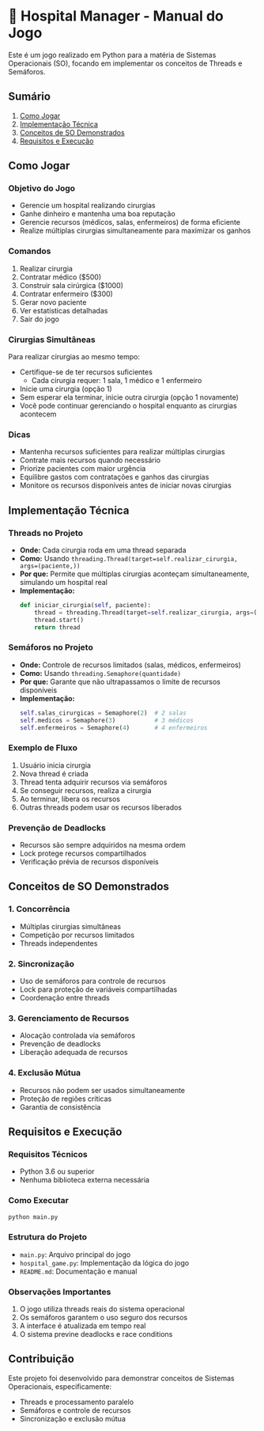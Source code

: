 # 💊 Hospital Manager - Manual do Jogo
Este é um jogo realizado em Python para a matéria de Sistemas Operacionais (SO), focando em implementar os conceitos de Threads e Semáforos.

## Sumário
1. [Como Jogar](#como-jogar)
2. [Implementação Técnica](#implementação-técnica)
3. [Conceitos de SO Demonstrados](#conceitos-de-so-demonstrados)
4. [Requisitos e Execução](#requisitos-e-execução)

## Como Jogar

### Objetivo do Jogo
- Gerencie um hospital realizando cirurgias
- Ganhe dinheiro e mantenha uma boa reputação
- Gerencie recursos (médicos, salas, enfermeiros) de forma eficiente
- Realize múltiplas cirurgias simultaneamente para maximizar os ganhos

### Comandos
1. Realizar cirurgia
2. Contratar médico ($500)
3. Construir sala cirúrgica ($1000)
4. Contratar enfermeiro ($300)
5. Gerar novo paciente
6. Ver estatísticas detalhadas
7. Sair do jogo

### Cirurgias Simultâneas
Para realizar cirurgias ao mesmo tempo:
- Certifique-se de ter recursos suficientes
  * Cada cirurgia requer: 1 sala, 1 médico e 1 enfermeiro
- Inicie uma cirurgia (opção 1)
- Sem esperar ela terminar, inicie outra cirurgia (opção 1 novamente)
- Você pode continuar gerenciando o hospital enquanto as cirurgias acontecem

### Dicas
- Mantenha recursos suficientes para realizar múltiplas cirurgias
- Contrate mais recursos quando necessário
- Priorize pacientes com maior urgência
- Equilibre gastos com contratações e ganhos das cirurgias
- Monitore os recursos disponíveis antes de iniciar novas cirurgias

## Implementação Técnica

### Threads no Projeto
- **Onde:** Cada cirurgia roda em uma thread separada
- **Como:** Usando `threading.Thread(target=self.realizar_cirurgia, args=(paciente,))`
- **Por que:** Permite que múltiplas cirurgias aconteçam simultaneamente, simulando um hospital real
- **Implementação:**
  ```python
  def iniciar_cirurgia(self, paciente):
      thread = threading.Thread(target=self.realizar_cirurgia, args=(paciente,))
      thread.start()
      return thread
  ```

### Semáforos no Projeto
- **Onde:** Controle de recursos limitados (salas, médicos, enfermeiros)
- **Como:** Usando `threading.Semaphore(quantidade)`
- **Por que:** Garante que não ultrapassamos o limite de recursos disponíveis
- **Implementação:**
  ```python
  self.salas_cirurgicas = Semaphore(2)  # 2 salas
  self.medicos = Semaphore(3)           # 3 médicos
  self.enfermeiros = Semaphore(4)       # 4 enfermeiros
  ```

### Exemplo de Fluxo
1. Usuário inicia cirurgia
2. Nova thread é criada
3. Thread tenta adquirir recursos via semáforos
4. Se conseguir recursos, realiza a cirurgia
5. Ao terminar, libera os recursos
6. Outras threads podem usar os recursos liberados

### Prevenção de Deadlocks
- Recursos são sempre adquiridos na mesma ordem
- Lock protege recursos compartilhados
- Verificação prévia de recursos disponíveis

## Conceitos de SO Demonstrados

### 1. Concorrência
- Múltiplas cirurgias simultâneas
- Competição por recursos limitados
- Threads independentes

### 2. Sincronização
- Uso de semáforos para controle de recursos
- Lock para proteção de variáveis compartilhadas
- Coordenação entre threads

### 3. Gerenciamento de Recursos
- Alocação controlada via semáforos
- Prevenção de deadlocks
- Liberação adequada de recursos

### 4. Exclusão Mútua
- Recursos não podem ser usados simultaneamente
- Proteção de regiões críticas
- Garantia de consistência

## Requisitos e Execução

### Requisitos Técnicos
- Python 3.6 ou superior
- Nenhuma biblioteca externa necessária

### Como Executar
   ```python
   python main.py
   ```

### Estrutura do Projeto
- `main.py`: Arquivo principal do jogo
- `hospital_game.py`: Implementação da lógica do jogo
- `README.md`: Documentação e manual

### Observações Importantes
1. O jogo utiliza threads reais do sistema operacional
2. Os semáforos garantem o uso seguro dos recursos
3. A interface é atualizada em tempo real
4. O sistema previne deadlocks e race conditions

## Contribuição

Este projeto foi desenvolvido para demonstrar conceitos de Sistemas Operacionais, especificamente:
- Threads e processamento paralelo
- Semáforos e controle de recursos
- Sincronização e exclusão mútua
